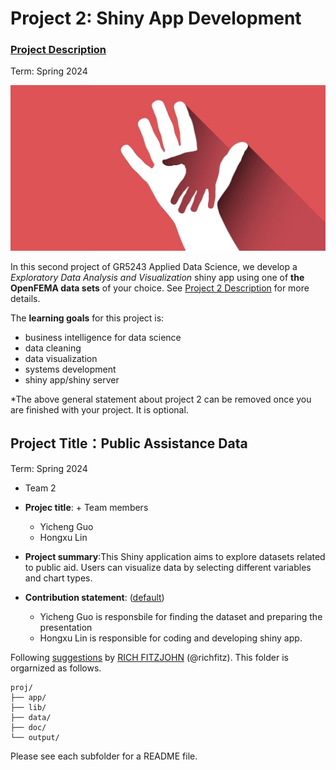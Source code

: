 # Project 2: Shiny App Development

### [Project Description](doc/project2_desc.md)

Term: Spring 2024

![screenshot](doc/figs/pa.jpg)

In this second project of GR5243 Applied Data Science, we develop a *Exploratory Data Analysis and Visualization* shiny app using one of **the OpenFEMA data sets** of your choice. See [Project 2 Description](doc/project2_desc.md) for more details.  

The **learning goals** for this project is:

- business intelligence for data science
- data cleaning
- data visualization
- systems development
- shiny app/shiny server

*The above general statement about project 2 can be removed once you are finished with your project. It is optional.

## Project Title：Public Assistance Data
Term: Spring 2024

+ Team 2
+ **Projec title**: + Team members
	+ Yicheng Guo
	+ Hongxu Lin
	

+ **Project summary**:This Shiny application aims to explore datasets related to public aid. Users can visualize data by selecting different variables and chart types.

+ **Contribution statement**: ([default](doc/a_note_on_contributions.md))
  + Yicheng Guo is responsbile for finding the dataset and preparing the presentation
  + Hongxu Lin is responsible for coding and developing shiny app. 

Following [suggestions](http://nicercode.github.io/blog/2013-04-05-projects/) by [RICH FITZJOHN](http://nicercode.github.io/about/#Team) (@richfitz). This folder is orgarnized as follows.

```
proj/
├── app/
├── lib/
├── data/
├── doc/
└── output/
```

Please see each subfolder for a README file.

